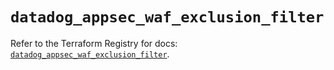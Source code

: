 # `datadog_appsec_waf_exclusion_filter`

Refer to the Terraform Registry for docs: [`datadog_appsec_waf_exclusion_filter`](https://registry.terraform.io/providers/datadog/datadog/3.75.0/docs/resources/appsec_waf_exclusion_filter).
